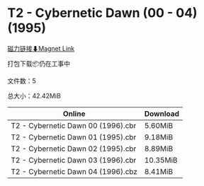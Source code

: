 # T2 - Cybernetic Dawn (00 - 04) (1995)

[磁力链接⬇Magnet Link](magnet:?xt=urn:btih:0d1984685bb28d458f08aa16620d3ab7d1986e48&dn=T2%20-%20Cybernetic%20Dawn%20%2800%20-%2004%29%20%281995%29)

打包下载📦仍在工事中

文件数：5

总大小：42.42MiB

Online | Download
--- | ---
T2 - Cybernetic Dawn 00 (1996).cbr | 5.60MiB
T2 - Cybernetic Dawn 01 (1995).cbr | 9.18MiB
T2 - Cybernetic Dawn 02 (1995).cbr | 8.89MiB
T2 - Cybernetic Dawn 03 (1996).cbr | 10.35MiB
T2 - Cybernetic Dawn 04 (1996).cbz | 8.41MiB